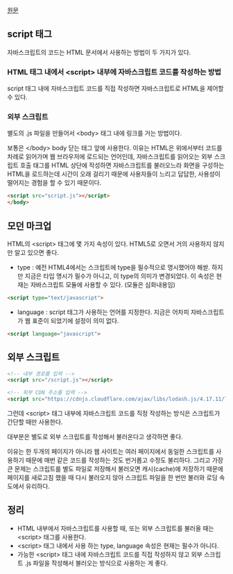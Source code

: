 [원문](https://ko.javascript.info/)

## script 태그

자바스크립트의 코드는 HTML 문서에서 사용하는 방법이 두 가지가 있다.  

### HTML 태그 내에서 \<script\> 내부에 자바스크립트 코드를 작성하는 방법


script 태그 내에 자바스크립트 코드를 직접 작성하면 자바스크립트로 HTML을 제어할 수 있다.

### 외부 스크립트

별도의 .js 파일을 만들어서 \<body\> 태그 내에 링크를 거는 방법이다.


보통은 \</body\> body 닫는 태그 앞에 사용한다. 이유는 HTML은 위에서부터 코드를 차례로 읽어가며 웹 브라우저에 로드되는 언어인데, 자바스크립트를 읽어오는 외부 스크립트 호출 태그를 HTML 상단에 작성하면 자바스크립트를 불러오느라 화면을 구성하는 HTML을 로드하는데 시간이 오래 걸리기 때문에 사용자들이 느리고 답답한, 사용성이 떨어지는 경험을 할 수 있기 때문이다.


```html
<script src="script.js"></script>
</body>
```


## 모던 마크업

HTML의 \<script\> 태그에 몇 가지 속성이 있다. HTML5로 오면서 거의 사용하지 않지만 알고 있으면 좋다.

- type : 예전 HTML4에서는 스크립트에 type을 필수적으로 명시했어야 해싿. 하지만 지금은 타입 명시가 필수가 아니고, 이 type의 의미가 변경되었다. 이 속성은 현재는 자바스크립트 모듈에 사용할 수 있다. (모듈은 심화내용임)

```html
<script type="text/javascript">
```

- language : script 태그가 사용하는 언어를 지정한다. 지금은 어차피 자바스크립트가 웹 표준이 되었기에 설정이 의미 없다.

```html
<script language="javascript">
```


## 외부 스크립트

```html
<!-- 내부 경로를 입력 -->
<script src="/script.js"></script>

<!-- 외부 CDN 주소를 입력 -->
<script src="https://cdnjs.cloudflare.com/ajax/libs/lodash.js/4.17.11/lodash.js"></script>
```

그런데 \<script\> 태그 내부에 자바스크립트 코드를 직정 작성하는 방식은 스크립트가 간단할 때만 사용한다.


대부분은 별도로 외부 스크립트를 작성해서 불러온다고 생각하면 좋다.


이유는 한 두개의 페이지가 아니라 웹 사이트는 여러 페이지에서 동일한 스크립트를 사용하기 때문에 매번 같은 코드를 작성하는 것도 번거롭고 수정도 불리하다. 그리고 가장 큰 문제는 스크립트를 별도 파일로 저장해서 불러오면 캐시(cache)에 저장하기 때문에 페이지를 새로고침 했을 때 다시 불러오지 않아 스크립트 파일을 한 번만 불러와 로딩 속도에서 유리하다.

## 정리

- HTML 내부에서 자바스크립트를 사용할 때, 또는 외부 스크립트를 불러올 때는 \<script\> 태그를 사용한다.
- \<script\> 태그 내에서 사용 하는 type, language 속성은 현재는 필수가 아니다.
- 가능한 \<script\> 태그 내에 자바스크립트 코드를 직접 작성하지 않고 외부 스크립트 .js 파일을 작성해서 불러오는 방식으로 사용하는 게 좋다.